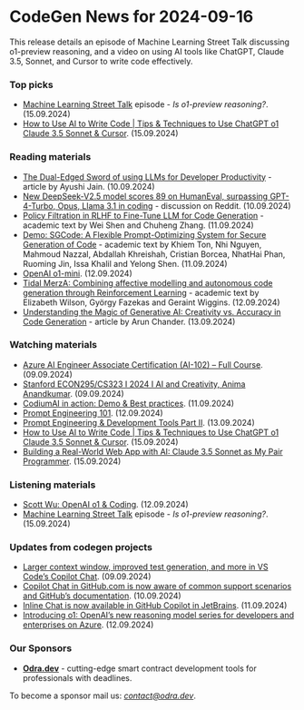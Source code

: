 # CodeGen News for 2024-09-16
This release details an episode of Machine Learning Street Talk discussing o1-preview reasoning, and a video on using AI tools like ChatGPT, Claude 3.5, Sonnet, and Cursor to write code effectively.

### Top picks
* [Machine Learning Street Talk](https://www.youtube.com/watch?v=nO6sDk6vO0g) episode - *Is o1-preview reasoning?*. (15.09.2024)
* [How to Use AI to Write Code | Tips & Techniques to Use ChatGPT o1 Claude 3.5 Sonnet & Cursor](https://www.youtube.com/watch?v=A1vU1pRPHks). (15.09.2024)

### Reading materials 
* [The Dual-Edged Sword of using LLMs for Developer Productivity](https://medium.com/@ayushijain_31161/empowering-developers-or-creating-dependency-the-dual-edged-sword-of-using-llms-for-devx-cfe72b39d00d) - article by Ayushi Jain. (10.09.2024)
* [New DeepSeek-V2.5 model scores 89 on HumanEval, surpassing GPT-4-Turbo, Opus, Llama 3.1 in coding](https://www.reddit.com/r/ChatGPTCoding/comments/1fdrhbx/new_deepseekv25_model_scores_89_on_humaneval/) - discussion on Reddit. (10.09.2024)
* [Policy Filtration in RLHF to Fine-Tune LLM for Code Generation](https://arxiv.org/pdf/2409.06957) - academic text by Wei Shen and Chuheng Zhang. (11.09.2024)
* [Demo: SGCode: A Flexible Prompt-Optimizing System for Secure Generation of Code](https://arxiv.org/pdf/2409.07368) - academic text by Khiem Ton, Nhi Nguyen, Mahmoud Nazzal, Abdallah Khreishah, Cristian Borcea, NhatHai Phan, Ruoming Jin, Issa Khalil and Yelong Shen. (11.09.2024)
* [OpenAI o1-mini](https://openai.com/index/openai-o1-mini-advancing-cost-efficient-reasoning/). (12.09.2024)
* [Tidal MerzA: Combining affective modelling and autonomous code generation through Reinforcement Learning](https://arxiv.org/pdf/2409.07918) - academic text by Elizabeth Wilson, György Fazekas and Geraint Wiggins. (12.09.2024)
* [Understanding the Magic of Generative AI: Creativity vs. Accuracy in Code Generation](https://medium.com/@aibytesarun/understanding-the-magic-of-generative-ai-creativity-vs-accuracy-in-code-generation-927a415eb373) - article by Arun Chander. (13.09.2024)
 
### Watching materials
* [Azure AI Engineer Associate Certification (AI-102) – Full Course](https://www.youtube.com/watch?v=scJ4mobwjBQ). (09.09.2024)
* [Stanford ECON295/CS323 I 2024 I AI and Creativity, Anima Anandkumar](https://www.youtube.com/watch?v=6houmprGB-I). (09.09.2024)
* [CodiumAI in action: Demo & Best practices](https://www.youtube.com/watch?v=Zqj1KWFzawU). (11.09.2024)
* [Prompt Engineering 101](https://www.youtube.com/watch?v=tugUOUff2Uk). (12.09.2024)
* [Prompt Engineering & Development Tools Part II](https://www.youtube.com/watch?v=tm5MtJIV6Xk). (13.09.2024)
* [How to Use AI to Write Code | Tips & Techniques to Use ChatGPT o1 Claude 3.5 Sonnet & Cursor](https://www.youtube.com/watch?v=A1vU1pRPHks). (15.09.2024)
* [Building a Real-World Web App with AI: Claude 3.5 Sonnet as My Pair Programmer](https://www.youtube.com/watch?v=xyFZftCbDPM). (15.09.2024)
 
### Listening materials
* [Scott Wu: OpenAI o1 & Coding](https://www.youtube.com/watch?v=wyuZzLfDhD8). (12.09.2024)
* [Machine Learning Street Talk](https://www.youtube.com/watch?v=nO6sDk6vO0g) episode - *Is o1-preview reasoning?*. (15.09.2024)

### Updates from codegen projects
* [Larger context window, improved test generation, and more in VS Code’s Copilot Chat](https://github.blog/changelog/2024-09-09-larger-context-window-improved-test-generation-and-more-in-vs-codes-copilot-chat/). (09.09.2024)
* [Copilot Chat in GitHub.com is now aware of common support scenarios and GitHub’s documentation](https://github.blog/changelog/2024-09-10-copilot-chat-in-github-com-is-now-aware-of-common-support-scenarios-and-githubs-documentation/). (10.09.2024)
* [Inline Chat is now available in GitHub Copilot in JetBrains](https://github.blog/changelog/2024-09-11-inline-chat-is-now-available-in-github-copilot-in-jetbrains/). (11.09.2024)
* [Introducing o1: OpenAI’s new reasoning model series for developers and enterprises on Azure](https://azure.microsoft.com/en-us/blog/introducing-o1-openais-new-reasoning-model-series-for-developers-and-enterprises-on-azure/). (12.09.2024)

### Our Sponsors
* **[Odra.dev](https://odra.dev)** - cutting-edge smart contract development tools for professionals with deadlines.

To become a sponsor mail us: *contact@odra.dev*. 
